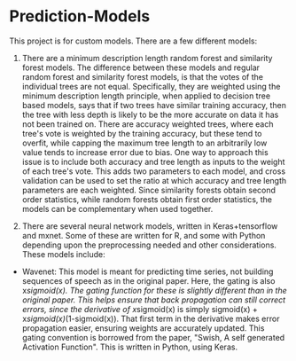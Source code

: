 # Prediction-Models

This project is for custom models. There are a few different models:

1) There are a minimum description length random forest and similarity forest models. The difference between these models and regular random forest and similarity forest models, is that the votes of the individual trees are not equal. Specifically, they are weighted using the minimum description length principle, when applied to decision tree based models, says that if two trees have similar training accuracy, then the tree with less depth is likely to be the more accurate on data it has not been trained on. There are accuracy weighted trees, where each tree's vote is weighted by the training accuracy, but these tend to overfit, while capping the maximum tree length to an arbitrarily low value tends to increase error due to bias. One way to approach this issue is to include both accuracy and tree length as inputs to the weight of each tree's vote. This adds two parameters to each model, and cross validation can be used to set the ratio at which accuracy and tree length parameters are each weighted. Since similarity forests obtain second order statistics, while random forests obtain first order statistics, the models can be complementary when used together.


2) There are several neural network models, written in Keras+tensorflow and mxnet. Some of these are written for R, and some with Python depending upon the preprocessing needed and other considerations. These models include:

- Wavenet:  This model is meant for predicting time series, not building sequences of speech as in the original paper.  Here, the gating is also x*sigmoid(x). The gating function for these is slightly different than in the original paper. This helps ensure that back propagation can still correct errors, since the derivative of x*sigmoid(x) is simply sigmoid(x) + x*sigmoid(x)*(1-sigmoid(x)). That first term in the derivative makes error propagation easier, ensuring weights are accurately updated. This gating convention is borrowed from the paper,  "Swish, A self generated Activation Function". This is written in Python, using Keras.

